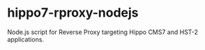 hippo7-rproxy-nodejs
====================

Node.js script for Reverse Proxy targeting Hippo CMS7 and HST-2 applications.